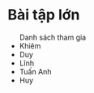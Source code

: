 <h1>Bài tập lớn</h1>


<ul>Danh sách tham gia
  <li>Khiêm</li>
  <li>Duy</li>
  <li>Lĩnh</li>
  <li>Tuấn Anh</li>
  <li>Huy</li>
</ul>
